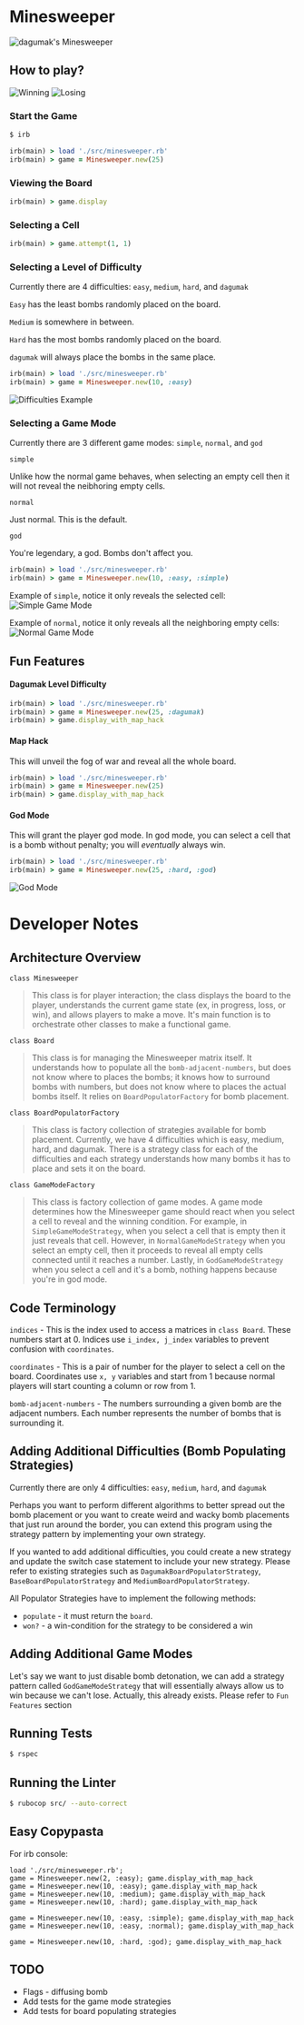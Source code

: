 # Minesweeper

![dagumak's Minesweeper](images/dagumak-minesweeper.png)

## How to play?
![Winning](images/winning-example.png)
![Losing](images/losing-example.png)

### Start the Game

```bash
$ irb
```

```ruby
irb(main) > load './src/minesweeper.rb'
irb(main) > game = Minesweeper.new(25)
```

### Viewing the Board
```ruby
irb(main) > game.display
```

### Selecting a Cell
```ruby
irb(main) > game.attempt(1, 1)
```

### Selecting a Level of Difficulty
Currently there are 4 difficulties: `easy`, `medium`, `hard`, and `dagumak`

`Easy` has the least bombs randomly placed on the board.

`Medium` is somewhere in between.

`Hard` has the most bombs randomly placed on the board. 

`dagumak` will always place the bombs in the same place.

```ruby
irb(main) > load './src/minesweeper.rb'
irb(main) > game = Minesweeper.new(10, :easy)
```

![Difficulties Example](images/different-difficulties-minesweeper.png)


### Selecting a Game Mode
Currently there are 3 different game modes: `simple`, `normal`, and `god`

`simple` 

Unlike how the normal game behaves, when selecting an empty cell then it will not reveal the neibhoring empty cells.

`normal` 

Just normal. This is the default.

`god`

You're legendary, a god. Bombs don't affect you.

```ruby
irb(main) > load './src/minesweeper.rb'
irb(main) > game = Minesweeper.new(10, :easy, :simple)
```

Example of `simple`, notice it only reveals the selected cell:
![Simple Game Mode](images/simple-game-mode.png)

Example of `normal`, notice it only reveals all the neighboring empty cells:
![Normal Game Mode](images/normal-game-mode.png)

## Fun Features

#### Dagumak Level Difficulty

```ruby
irb(main) > load './src/minesweeper.rb'
irb(main) > game = Minesweeper.new(25, :dagumak)
irb(main) > game.display_with_map_hack
```

#### Map Hack
This will unveil the fog of war and reveal all the whole board.

```ruby
irb(main) > load './src/minesweeper.rb'
irb(main) > game = Minesweeper.new(25)
irb(main) > game.display_with_map_hack
```

#### God Mode
This will grant the player god mode. In god mode, you can select a cell that is a bomb without penalty; you will *eventually* always win.

```ruby
irb(main) > load './src/minesweeper.rb'
irb(main) > game = Minesweeper.new(25, :hard, :god)
```

![God Mode](images/god-game-mode.png)

# Developer Notes
## Architecture Overview

`class Minesweeper`

> This class is for player interaction; the class displays the board to the player, understands the current game state (ex, in progress, loss, or win), and allows players to make a move. It's main function is to orchestrate other classes to make a functional game.

`class Board`

> This class is for managing the Minesweeper matrix itself. It understands how to populate all the `bomb-adjacent-numbers`, but does not know where to places the bombs; it knows how to surround bombs with numbers, but does not know where to places the actual bombs itself. It relies on `BoardPopulatorFactory` for bomb placement.

`class BoardPopulatorFactory`

> This class is factory collection of strategies available for bomb placement. Currently, we have 4 difficulties which is easy, medium, hard, and dagumak. There is a strategy class for each of the difficulties and each strategy understands how many bombs it has to place and sets it on the board.

`class GameModeFactory`

> This class is factory collection of game modes. A game mode determines how the Minesweeper game should react when you select a cell to reveal and the winning condition. For example, in `SimpleGameModeStrategy`, when you select a cell that is empty then it just reveals that cell. However, in `NormalGameModeStrategy` when you select an empty cell, then it proceeds to reveal all empty cells connected until it reaches a number. Lastly, in `GodGameModeStrategy` when you select a cell and it's a bomb, nothing happens because you're in god mode.


## Code Terminology
`indices` - This is the index used to access a matrices in `class Board`. These numbers start at 0. Indices use `i_index, j_index` variables to prevent confusion with `coordinates`. 

`coordinates` - This is a pair of number for the player to select a cell on the board. Coordinates use `x, y` variables and start from 1 because normal players will start counting a column or row from 1. 

`bomb-adjacent-numbers` - The numbers surrounding a given bomb are the adjacent numbers. Each number represents the number of bombs that is surrounding it.

## Adding Additional Difficulties (Bomb Populating Strategies)
Currently there are only 4 difficulties: `easy`, `medium`, `hard`, and `dagumak`

Perhaps you want to perform different algorithms to better spread out the bomb placement or you want to create weird and wacky bomb placements that just run around the border, you can extend this program using the strategy pattern by implementing your own strategy.

If you wanted to add additional difficulties, you could create a new strategy and update the switch case statement to include your new strategy. Please refer to existing strategies such as `DagumakBoardPopulatorStrategy`, `BaseBoardPopulatorStrategy` and `MediumBoardPopulatorStrategy`.

All Populator Strategies have to implement the following methods:
* `populate` - it must return the `board`.
* `won?` - a win-condition for the strategy to be considered a win

## Adding Additional Game Modes

Let's say we want to just disable bomb detonation, we can add a strategy pattern called `GodGameModeStrategy` that will essentially always allow us to win because we can't lose. Actually, this already exists. Please refer to `Fun Features` section

## Running Tests
```bash
$ rspec
```

## Running the Linter
```bash
$ rubocop src/ --auto-correct
```

## Easy Copypasta

For irb console:

```irb
load './src/minesweeper.rb'; 
game = Minesweeper.new(2, :easy); game.display_with_map_hack
game = Minesweeper.new(10, :easy); game.display_with_map_hack
game = Minesweeper.new(10, :medium); game.display_with_map_hack
game = Minesweeper.new(10, :hard); game.display_with_map_hack

game = Minesweeper.new(10, :easy, :simple); game.display_with_map_hack
game = Minesweeper.new(10, :easy, :normal); game.display_with_map_hack

game = Minesweeper.new(10, :hard, :god); game.display_with_map_hack
```

## TODO 
* Flags - diffusing bomb
* Add tests for the game mode strategies
* Add tests for board populating strategies